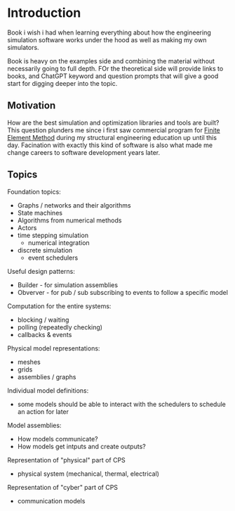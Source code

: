 # Introduction

Book i wish i had when learning everything about how the engineering simulation software works under the hood as well as making my own simulators.

Book is heavy on the examples side and combining the material without necessarily going to full depth. FOr the theoretical side will provide links to books, and ChatGPT keyword and question prompts that will give a good start for digging deeper into the topic.

## Motivation
How are the best simulation and optimization libraries and tools are built? This question plunders me since i first saw commercial program for [Finite Element Method](https://en.wikipedia.org/wiki/Finite_element_method#:~:text=The%20FEM%20is%20a%20general,simpler%20parts%20called%20finite%20elements.) during my structural engineering education up until this day. Facination with exactly this kind of software is also what made me change careers to software development years later. 

## Topics
Foundation topics:
- Graphs / networks and their algorithms
- State machines
- Algorithms from numerical methods
- Actors
- time stepping simulation
    - numerical integration
- discrete simulation
    - event schedulers

Useful design patterns:
- Builder - for simulation assemblies
- Obverver - for pub / sub subscribing to events
to follow a specific model

Computation for the entire systems:
- blocking / waiting
- polling (repeatedly checking)
- callbacks & events

Physical model representations:
- meshes 
- grids
- assemblies / graphs

Individual model definitions:
- some models should be able to interact with the schedulers
to schedule an action for later

Model assemblies:
- How models communicate?
- How models get intputs and create outputs?

Representation of "physical" part of CPS
- physical system (mechanical, thermal, electrical)

Representation of "cyber" part of CPS
- communication models






